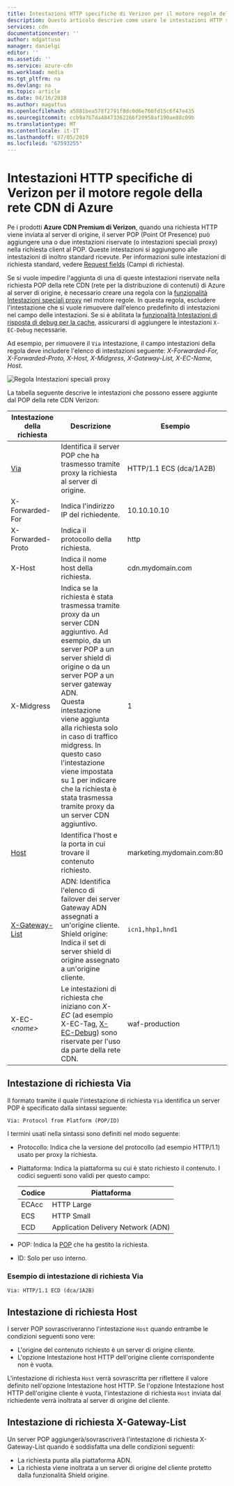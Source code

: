 ```yaml
---
title: Intestazioni HTTP specifiche di Verizon per il motore regole della rete CDN di Azure | Microsoft Docs
description: Questo articolo descrive come usare le intestazioni HTTP specifiche di Verizon con il motore regole della rete CDN di Azure.
services: cdn
documentationcenter: ''
author: mdgattuso
manager: danielgi
editor: ''
ms.assetid: ''
ms.service: azure-cdn
ms.workload: media
ms.tgt_pltfrm: na
ms.devlang: na
ms.topic: article
ms.date: 04/16/2018
ms.author: magattus
ms.openlocfilehash: a5881bea578f2791f8dc0d6e760fd15c6f47e435
ms.sourcegitcommit: ccb9a7b7da48473362266f20950af190ae88c09b
ms.translationtype: MT
ms.contentlocale: it-IT
ms.lasthandoff: 07/05/2019
ms.locfileid: "67593255"
---
```

# <a name="verizon-specific-http-headers-for-azure-cdn-rules-engine"></a>Intestazioni HTTP specifiche di Verizon per il motore regole della rete CDN di Azure

Pe i prodotti **Azure CDN Premium di Verizon**, quando una richiesta HTTP viene inviata al server di origine, il server POP (Point Of Presence) può aggiungere una o due intestazioni riservate (o intestazioni speciali proxy) nella richiesta client al POP. Queste intestazioni si aggiungono alle intestazioni di inoltro standard ricevute. Per informazioni sulle intestazioni di richiesta standard, vedere [Request fields](https://en.wikipedia.org/wiki/List_of_HTTP_header_fields#Request_fields) (Campi di richiesta).

Se si vuole impedire l'aggiunta di una di queste intestazioni riservate nella richiesta POP della rete CDN (rete per la distribuzione di contenuti) di Azure al server di origine, è necessario creare una regola con la [funzionalità Intestazioni speciali proxy](cdn-verizon-premium-rules-engine-reference-features.md#proxy-special-headers) nel motore regole. In questa regola, escludere l'intestazione che si vuole rimuovere dall'elenco predefinito di intestazioni nel campo delle intestazioni. Se si è abilitata la [funzionalità Intestazioni di risposta di debug per la cache](cdn-verizon-premium-rules-engine-reference-features.md#debug-cache-response-headers), assicurarsi di aggiungere le intestazioni `X-EC-Debug` necessarie. 

Ad esempio, per rimuovere il `Via` intestazione, il campo intestazioni della regola deve includere l'elenco di intestazioni seguente: *X-Forwarded-For, X-Forwarded-Proto, X-Host, X-Midgress, X-Gateway-List, X-EC-Name, Host*. 

![Regola Intestazioni speciali proxy](./media/cdn-http-headers/cdn-proxy-special-header-rule.png)

La tabella seguente descrive le intestazioni che possono essere aggiunte dal POP della rete CDN Verizon:

Intestazione della richiesta | Descrizione | Esempio
---------------|-------------|--------
[Via](#via-request-header) | Identifica il server POP che ha trasmesso tramite proxy la richiesta al server di origine. | HTTP/1.1 ECS (dca/1A2B)
X-Forwarded-For | Indica l'indirizzo IP del richiedente.| 10.10.10.10
X-Forwarded-Proto | Indica il protocollo della richiesta. | http
X-Host | Indica il nome host della richiesta. | cdn.mydomain.com
X-Midgress | Indica se la richiesta è stata trasmessa tramite proxy da un server CDN aggiuntivo. Ad esempio, da un server POP a un server shield di origine o da un server POP a un server gateway ADN. <br />Questa intestazione viene aggiunta alla richiesta solo in caso di traffico midgress. In questo caso l'intestazione viene impostata su 1 per indicare che la richiesta è stata trasmessa tramite proxy da un server CDN aggiuntivo.| 1
[Host](#host-request-header) | Identifica l'host e la porta in cui trovare il contenuto richiesto. | marketing.mydomain.com:80
[X-Gateway-List](#x-gateway-list-request-header) | ADN: Identifica l'elenco di failover dei server Gateway ADN assegnati a un'origine cliente. <br />Shield origine: Indica il set di server shield di origine assegnato a un'origine cliente. | `icn1,hhp1,hnd1`
X-EC- _&lt;nome&gt;_ | Le intestazioni di richiesta che iniziano con *X-EC* (ad esempio X-EC-Tag, [X-EC-Debug](cdn-http-debug-headers.md)) sono riservate per l'uso da parte della rete CDN.| waf-production

## <a name="via-request-header"></a>Intestazione di richiesta Via
Il formato tramite il quale l'intestazione di richiesta `Via` identifica un server POP è specificato dalla sintassi seguente:

`Via: Protocol from Platform (POP/ID)` 

I termini usati nella sintassi sono definiti nel modo seguente:
- Protocollo: Indica che la versione del protocollo (ad esempio HTTP/1.1) usato per proxy la richiesta. 

- Piattaforma: Indica la piattaforma su cui è stato richiesto il contenuto. I codici seguenti sono validi per questo campo: 

    Codice | Piattaforma
    -----|---------
    ECAcc | HTTP Large
    ECS   | HTTP Small
    ECD   | Application Delivery Network (ADN)

- POP: Indica la [POP](cdn-pop-abbreviations.md) che ha gestito la richiesta. 

- ID: Solo per uso interno.

### <a name="example-via-request-header"></a>Esempio di intestazione di richiesta Via

`Via: HTTP/1.1 ECD (dca/1A2B)`

## <a name="host-request-header"></a>Intestazione di richiesta Host
I server POP sovrascriveranno l'intestazione `Host` quando entrambe le condizioni seguenti sono vere:
- L'origine del contenuto richiesto è un server di origine cliente.
- L'opzione Intestazione host HTTP dell'origine cliente corrispondente non è vuota.

L'intestazione di richiesta `Host` verrà sovrascritta per riflettere il valore definito nell'opzione Intestazione host HTTP.
Se l'opzione Intestazione host HTTP dell'origine cliente è vuota, l'intestazione di richiesta `Host` inviata dal richiedente verrà inoltrata al server di origine del cliente.

## <a name="x-gateway-list-request-header"></a>Intestazione di richiesta X-Gateway-List
Un server POP aggiungerà/sovrascriverà l'intestazione di richiesta X-Gateway-List quando è soddisfatta una delle condizioni seguenti:
- La richiesta punta alla piattaforma ADN.
- La richiesta viene inoltrata a un server di origine del cliente protetto dalla funzionalità Shield origine.

